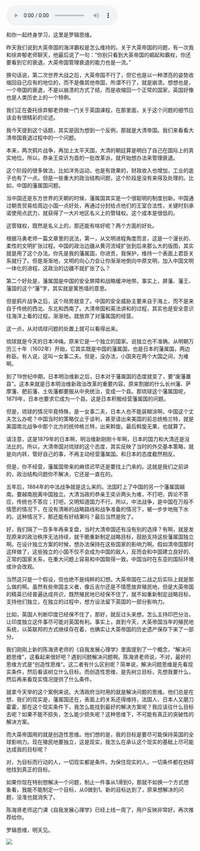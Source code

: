 <audio src="http://igetoss.cdn.igetget.com/mp3/201808/08/201808082139394632831635.mp3" controls="controls">您的浏览器不支持 audio 标签。</audio><p>和你一起终身学习，这里是罗辑思维。</p><p>昨天我们说到大英帝国的海洋霸权是怎么维持的。关于大英帝国的问题，有一次我和徐弃郁老师聊天，他最后说了一句：“你别只看到大英帝国的崛起和霸权，你还要看到它的衰退。大英帝国管理衰退的能力也是一流。”</p><p>换句话说，第二次世界大战之后，大英帝国不行了，但它也是以一种漂亮的姿势收缩回自己应有的地位的，而不是像其他帝国，所谓不行了，就是崩溃。想想也是，一个帝国的衰退，不是以崩溃的方式了结，而是收缩回一个正常的国家，英国好像也是人类历史上的一个特例。</p><p>我们正在委托徐弃郁老师做一门关于英国课程，在那里面，关于这个问题的细节应该会有很精彩的论述。</p><p>我今天提到这个话题，其实是因为想到一个反例，那就是大清帝国。我们来看看大清帝国衰退过程中的一个问题。</p><p>本来，两次鸦片战争，再加上太平天国，大清的朝廷算是明白了自己在国际上的真实地位。所以，恭亲王奕䜣为首的一批改革派，就开始想办法来管理衰退。</p><p>这个阶段的很多做法，比如洋务运动，也是有效果的，财政收入也增加，工业的底子也有了一点。但是一些重大的政治结构问题，这个阶段是没有来得及处理的。比如，中国的藩属国问题。</p><p>当中国还是东方世界的天朝的时候，藩属国其实是一个很聪明的制度创新。中国通过朝贡贸易给周边小国一点好处，再通过分封给点他们的王室合法性，关键时刻承诺使用点武力，就获得了一大片地区名义上的管辖权。这个成本是很低的。</p><p>这管辖权，既然是名义上的，那还能有啥好呢？两个方面的好处。</p><p>根据马勇老师一篇文章里的说法，第一，从文明进程角度而言，这是一个漫长的、柔性的文明扩张过程。中国的政治边疆从黄河流域扩张到后来那么大的版图，其实就是用了这个办法。你先是我的藩属国，你进贡，我保护，维持一个表面上君臣关系就行了。但是渐渐地，文明的向心力会让你渐渐地倒向中原文明，加入中国文明一体化的进程。这政治的边疆不就扩张了么？</p><p>第二个好处是，藩属国是中国的安全屏障和战略缓冲地带。事实上，屏藩、藩王、藩国的这个“藩”字，其实就是篱笆墙的意思。</p><p>但是鸦片战争之后，这个局势就变了。中国的安全威胁主要来自于海上，而不是来自于传统的西北、东北和西南了。大清帝国和英法讲和的过程，其实也是安全意识往海洋上看的过程。渐渐地，就放弃了对藩属国的经营。</p><p>这一点，从对琉球问题的处置上就可以看得出来。</p><p>琉球就是今天的日本冲绳。原来它是一个独立的国家。说独立也不准确。从明朝万历三十年（1602年）开始，它其实既是中国的藩属国，也是日本的藩属国，两边称臣。有人说，这叫一女事二夫。但是，没办法，小国夹在两个大国之间，为难啊。</p><p>到了19世纪中期，日本明治维新之后，日本对于藩属国的态度就变了，要“废藩置县”。这本来就是日本明治维新政治改革的重要内容。原来割据的什么长州藩、萨摩藩、肥前藩、土佐藩都要服从中央统治，变成一个县。那琉球这个藩属国呢，1879年，日本也要求它成为一个县。这是日本积极经营藩属国的问题。</p><p>但是，琉球的情况毕竟特殊，是一女事二夫，日本人也不能装糊涂啊，中国这个丈夫怎么办呢？中国当时的策略仅止于谈判，甚至请出来美国的前总统格兰特，就是美国南北战争中那个北方的统帅格兰特，出来斡旋。最后斡旋无果，也就算了。</p><p>请注意，这是1879年的日本啊，明治维新刚刚十年啊，日本的国力和大清还是没法比的。所以，大清帝国对琉球的这个态度，其实反映了当时的外交基本策略，就是向内转，管好自己的事，不再主动经营藩属国。和日本的态度截然相反。</p><p>但是，你不经营，藩属国带来的麻烦迟早还是要找上门来的。这就是我们之前讲的，政治结构问题你不解决，它还是一直在的。</p><p>五年后，1884年的中法战争就是这么来的。法国盯上了中国的另一个藩属国越南。要越南脱离中国独立。大清当政的恭亲王奕䜣两头为难，不打吧，舆论不答应，传统也不答应；打吧，又明知道国力不行。所以，中法战争，是中国在万般不情愿的情况下，在没有清晰的战略路线和战争准备的情况下，被一步步地拖下水的。这种情况下，那还能有好结果吗？最后当然是败了。</p><p>好，我们隔了一百多年再来复盘，当时大清帝国还有没有别的选择？有啊，就是发现原来的政治秩序无法持续，就干脆重新制定战略目标，鼓励支持这些藩属国独立啊。在设计独立方案的时候，想办法保持在这些国家的影响力啊。假如清帝国那时这样做了，这些独立的小国不仅不会成为中国的敌人，反而会和中国建立良好的、正常的国家关系，在重大问题上容易和中国取得一致。中国当时在东亚的国际环境或许会改观。</p><p>当然这只是一个假设，但也绝不是纯粹的幻想。大英帝国在二战之后实际上就是那么做的啊。虽然有些帝国主义者，像丘吉尔还是不情愿放弃殖民地，但是大英帝国的精英已经普遍达成共识，既然殖民地已经保不住了，就不如重新制定战略目标，支持他们独立，在独立的过程中，想方设法留下英国的一部分影响力。</p><p>比如，英国人判断印度已经保不住了，那好，就反过头来想，怎么主持印巴分治，让印度独立这件事尽可能对英国有利。事实上，直到今天，大英帝国当年的殖民地系统，以英联邦的方式继续存在着，也确实让大英帝国的历史遗产保存下来了一部分。</p><p>我们刚刚上新的陈海贤老师的《自我发展心理学》里面提到了一个概念，“解决问题思维”，这看起来很好吧？遇到问题解决问题啊。陈海贤老师说，不对，最好的思维方式是“创造性思维”。这二者有什么区别呢？简单说，解决问题思维是先看现实条件，然后看该树立什么目标。而创造性思维，是先树立目标，先想我要什么，然后再来看现实情况提供了什么条件。</p><p>就拿今天举的这个案例来说。大清政府当时用的就是解决问题的思维。他们总是在想，我们的现实是，藩属国还在，表面上的关系还得维持，法国人、日本人又磨刀霍霍，那在这个现实条件下，我怎么能找到最好的解决方案呢？我应该往什么目标去呢？如果不能不损失，怎么能少损失呢？这种思维下，不可能有真正的突破性的解决方案。</p><p>而大英帝国用的就是创造性思维。他们想的是，我的目标是要尽可能保持英国的全球影响力。现在殖民地要独立，这是现实，我怎么在承认这个现实的基础上尽可能达成我的目标呢？</p><p>对，为目标而行动的人，一切现实都是条件。为保住现实的人，一切条件都在妨碍他找到真正的目标。</p><p>如果你现在特别想解决一个问题，制止一件事从1滑到0，那就不如换一个方式想象看，我能不能制定一个目标，从0做到1。新的目标达到了，原来想解决的问题，没准也就消失了。</p><p>陈海贤老师这门课《自我发展心理学》已经上线一周了，用户反映非常好。再次推荐给你。</p><p>罗辑思维，明天见。</p><img src="https://piccdn.igetget.com/img/201808/08/201808082153224746437839.jpg" />